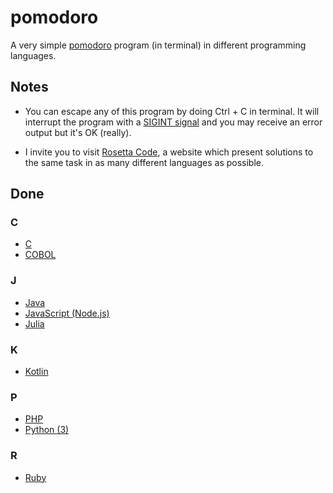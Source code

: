 # pomodoro

A very simple [pomodoro](https://en.wikipedia.org/wiki/Pomodoro_Technique) program (in terminal) in different programming languages.

## Notes

- You can escape any of this program by doing Ctrl + C in terminal. It will interrupt the program with a [SIGINT signal](http://man7.org/linux/man-pages/man7/signal.7.html) and you may receive an error output but it's OK (really).

- I invite you to visit [Rosetta Code](https://rosettacode.org/wiki/Rosetta_Code), a website which present solutions to the same task in as many different languages as possible.

## Done

### C
- [C](https://github.com/louischristner/pomodoro/tree/master/c)
- [COBOL](https://github.com/louischristner/pomodoro/tree/master/cobol)

### J
- [Java](https://github.com/louischristner/pomodoro/tree/master/java)
- [JavaScript (Node.js)](https://github.com/louischristner/pomodoro/tree/master/javascript)
- [Julia](https://github.com/louischristner/pomodoro/tree/master/julia)

### K
- [Kotlin](https://github.com/louischristner/pomodoro/tree/master/kotlin)

### P
- [PHP](https://github.com/louischristner/pomodoro/tree/master/php)
- [Python (3)](https://github.com/louischristner/pomodoro/tree/master/python)

### R
- [Ruby](https://github.com/louischristner/pomodoro/tree/master/ruby)
